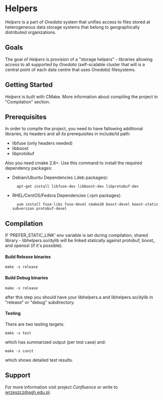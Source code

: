 Helpers
=======

*Helpers* is a part of *Onedata* system that unifies access to files stored at heterogeneous data storage systems that belong
to geographically distributed organizations.

Goals
-----

The goal of *Helpers* is provision of a "storage helpers" - libraries allowing access to all supported by *Onedata* 
(self-scalable cluster that will is a central point of each data centre that uses *Onedata*) filesystems.

Getting Started
---------------
*Helpers* is built with CMake. More information about compiling the project in "Compilation" section.

Prerequisites
-------------

In order to compile the project, you need to have fallowing additional libraries, its headers and all its prerequisites
in include/ld path:

* libfuse (only headers needed)
* libboost
* libprotobuf

Also you need cmake 2.8+. Use this command to install the required dependency packages:

* Debian/Ubuntu Dependencies (.deb packages):

        apt-get install libfuse-dev libboost-dev libprotobuf-dev

* RHEL/CentOS/Fedora Dependencies (.rpm packages):

        yum install fuse-libs fuse-devel cmake28 boost-devel boost-static subversion protobuf-devel
        
Compilation
-----------

If 'PREFER_STATIC_LINK' env variable is set during compilation, shared library - libhelpers.so/dylib
will be linked statically against protobuf, boost_ and openssl (if it's possible).

#### Build Release binaries
    
    make -s release

#### Build Debug binaries
    
    make -s release
    
after this step you should have your libhelpers.a and libhelpers.so/dylib in "release" or "debug" subdirectory.
    

#### Testing
    
There are two testing targets:

    make -s test

which has summarized output (per test case) and:

    make -s cunit

which shows detailed test results. 
    
Support
-------
For more information visit project *Confluence* or write to <wrzeszcz@agh.edu.pl>.